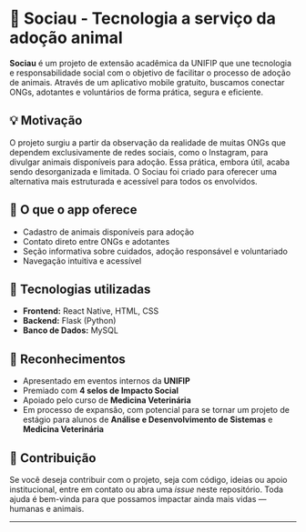 # 🐾 Sociau - Tecnologia a serviço da adoção animal

**Sociau** é um projeto de extensão acadêmica da UNIFIP que une tecnologia e responsabilidade social com o objetivo de facilitar o processo de adoção de animais. Através de um aplicativo mobile gratuito, buscamos conectar ONGs, adotantes e voluntários de forma prática, segura e eficiente.

## 💡 Motivação

O projeto surgiu a partir da observação da realidade de muitas ONGs que dependem exclusivamente de redes sociais, como o Instagram, para divulgar animais disponíveis para adoção. Essa prática, embora útil, acaba sendo desorganizada e limitada. O Sociau foi criado para oferecer uma alternativa mais estruturada e acessível para todos os envolvidos.

## 📱 O que o app oferece

- Cadastro de animais disponíveis para adoção
- Contato direto entre ONGs e adotantes
- Seção informativa sobre cuidados, adoção responsável e voluntariado
- Navegação intuitiva e acessível

## 🔧 Tecnologias utilizadas

- **Frontend:** React Native, HTML, CSS
- **Backend:** Flask (Python)
- **Banco de Dados:** MySQL

## 🏅 Reconhecimentos

- Apresentado em eventos internos da **UNIFIP**
- Premiado com **4 selos de Impacto Social**
- Apoiado pelo curso de **Medicina Veterinária**
- Em processo de expansão, com potencial para se tornar um projeto de estágio para alunos de **Análise e Desenvolvimento de Sistemas** e **Medicina Veterinária**


## 🤝 Contribuição

Se você deseja contribuir com o projeto, seja com código, ideias ou apoio institucional, entre em contato ou abra uma *issue* neste repositório. Toda ajuda é bem-vinda para que possamos impactar ainda mais vidas — humanas e animais.

---

